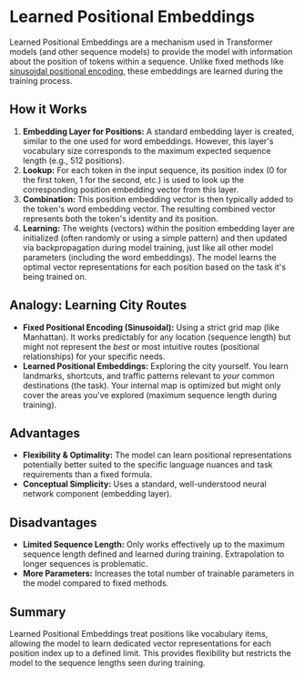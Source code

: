 # Learned Positional Embeddings

Learned Positional Embeddings are a mechanism used in Transformer models (and other sequence models) to provide the model with information about the position of tokens within a sequence. Unlike fixed methods like [sinusoidal positional encoding](03a_positional_encoding.md), these embeddings are learned during the training process.

## How it Works

1.  **Embedding Layer for Positions:** A standard embedding layer is created, similar to the one used for word embeddings. However, this layer's vocabulary size corresponds to the maximum expected sequence length (e.g., 512 positions).
2.  **Lookup:** For each token in the input sequence, its position index (0 for the first token, 1 for the second, etc.) is used to look up the corresponding position embedding vector from this layer.
3.  **Combination:** This position embedding vector is then typically added to the token's word embedding vector. The resulting combined vector represents both the token's identity and its position.
4.  **Learning:** The weights (vectors) within the position embedding layer are initialized (often randomly or using a simple pattern) and then updated via backpropagation during model training, just like all other model parameters (including the word embeddings). The model learns the optimal vector representations for each position based on the task it's being trained on.

## Analogy: Learning City Routes

- **Fixed Positional Encoding (Sinusoidal):** Using a strict grid map (like Manhattan). It works predictably for any location (sequence length) but might not represent the _best_ or most intuitive routes (positional relationships) for your specific needs.
- **Learned Positional Embeddings:** Exploring the city yourself. You learn landmarks, shortcuts, and traffic patterns relevant to _your_ common destinations (the task). Your internal map is optimized but might only cover the areas you've explored (maximum sequence length during training).

## Advantages

- **Flexibility & Optimality:** The model can learn positional representations potentially better suited to the specific language nuances and task requirements than a fixed formula.
- **Conceptual Simplicity:** Uses a standard, well-understood neural network component (embedding layer).

## Disadvantages

- **Limited Sequence Length:** Only works effectively up to the maximum sequence length defined and learned during training. Extrapolation to longer sequences is problematic.
- **More Parameters:** Increases the total number of trainable parameters in the model compared to fixed methods.

## Summary

Learned Positional Embeddings treat positions like vocabulary items, allowing the model to learn dedicated vector representations for each position index up to a defined limit. This provides flexibility but restricts the model to the sequence lengths seen during training.
